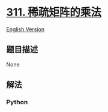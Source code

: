 # [311. 稀疏矩阵的乘法](https://leetcode-cn.com/problems/sparse-matrix-multiplication)

[English Version](/leetcode/0300-0399/0311.Sparse%20Matrix%20Multiplication/README_EN.md)

## 题目描述

<!-- 这里写题目描述 -->

None

## 解法

<!-- 这里可写通用的实现逻辑 -->

<!-- tabs:start -->

### **Python**

<!-- 这里可写当前语言的特殊实现逻辑 -->

```python

```

<!-- tabs:end -->
